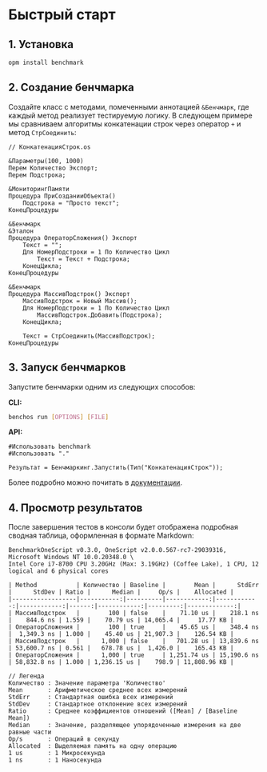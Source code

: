 # Быстрый старт

## 1. Установка

```bash
opm install benchmark
```

## 2. Создание бенчмарка

Создайте класс с методами, помеченными аннотацией `&Бенчмарк`, где каждый метод реализует тестируемую логику. 
В следующем примере мы сравниваем алгоритмы конкатенации строк через оператор `+` и метод `СтрСоединить`:

```bsl
// КонкатенацияСтрок.os

&Параметры(100, 1000)
Перем Количество Экспорт;
Перем Подстрока;

&МониторингПамяти
Процедура ПриСозданииОбъекта()
	Подстрока = "Просто текст";
КонецПроцедуры

&Бенчмарк
&Эталон
Процедура ОператорСложения() Экспорт
	Текст = "";
	Для НомерПодстроки = 1 По Количество Цикл
		Текст = Текст + Подстрока;
	КонецЦикла;
КонецПроцедуры

&Бенчмарк
Процедура МассивПодстрок() Экспорт
	МассивПодстрок = Новый Массив();
	Для НомерПодстроки = 1 По Количество Цикл
		МассивПодстрок.Добавить(Подстрока);
	КонецЦикла;

	Текст = СтрСоединить(МассивПодстрок);
КонецПроцедуры
```
## 3. Запуск бенчмарков

Запустите бенчмарки одним из следующих способов:

**CLI:**

```bash
benchos run [OPTIONS] [FILE]
```

**API:**

```bsl
#Использовать benchmark
#Использовать "."

Результат = Бенчмаркинг.Запустить(Тип("КонкатенацияСтрок"));
```

Более подробно можно почитать в [документации](ЗапускБенчмарков.md).

## 4. Просмотр результатов

После завершения тестов в консоли будет отображена подробная сводная таблица, оформленная в формате Markdown:

```
BenchmarkOneScript v0.3.0, OneScript v2.0.0.567-rc7-29039316, Microsoft Windows NT 10.0.20348.0 \
Intel Core i7-8700 CPU 3.20GHz (Max: 3.19GHz) (Coffee Lake), 1 CPU, 12 logical and 6 physical cores

| Method           | Количество | Baseline |        Mean |      StdErr |      StdDev | Ratio |      Median |     Op/s |    Allocated |
|------------------|-----------:|----------|------------:|------------:|------------:|------:|------------:|---------:|-------------:|
| МассивПодстрок   |        100 | false    |    71.10 us |    218.1 ns |    844.6 ns | 1.559 |    70.79 us | 14,065.4 |     17.77 KB |
| ОператорСложения |        100 | true     |    45.65 us |    348.4 ns |  1,349.3 ns | 1.000 |    45.40 us | 21,907.3 |    126.54 KB |
| МассивПодстрок   |      1,000 | false    |   701.28 us | 13,839.6 ns | 53,600.7 ns | 0.561 |   678.78 us |  1,426.0 |    165.43 KB |
| ОператорСложения |      1,000 | true     | 1,251.74 us | 15,190.6 ns | 58,832.8 ns | 1.000 | 1,236.15 us |    798.9 | 11,808.96 KB |

// Легенда
Количество : Значение параметра 'Количество'
Mean       : Арифметическое среднее всех измерений
StdErr     : Стандартная ошибка всех измерений
StdDev     : Стандартное отклонение всех измерений
Ratio      : Среднее коэффициентов отношений ([Mean] / [Baseline Mean])
Median     : Значение, разделяющее упорядоченные измерения на две равные части
Op/s       : Операций в секунду
Allocated  : Выделяемая память на одну операцию
1 us       : 1 Микросекунда
1 ns       : 1 Наносекунда
```
